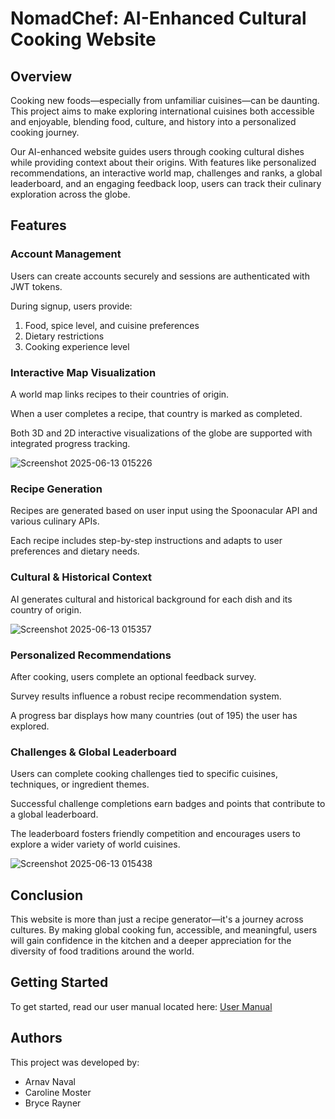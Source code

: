 # **NomadChef: AI-Enhanced Cultural Cooking Website**<br>

## **Overview**<br>
Cooking new foods—especially from unfamiliar cuisines—can be daunting. This project aims to make exploring international cuisines both accessible and enjoyable, blending food, culture, and history into a personalized cooking journey.

Our AI-enhanced website guides users through cooking cultural dishes while providing context about their origins. With features like personalized recommendations, an interactive world map, challenges and ranks, a global leaderboard, and an engaging feedback loop, users can track their culinary exploration across the globe.

## **Features**<br>

### **Account Management**<br>
Users can create accounts securely and sessions are authenticated with JWT tokens.

During signup, users provide:

1. Food, spice level, and cuisine preferences
2. Dietary restrictions
3. Cooking experience level

### **Interactive Map Visualization**<br>
A world map links recipes to their countries of origin.

When a user completes a recipe, that country is marked as completed.

Both 3D and 2D interactive visualizations of the globe are supported with integrated progress tracking.

![Screenshot 2025-06-13 015226](https://github.com/user-attachments/assets/40385e0f-2596-4ef5-9994-1c94bbcaa79a)


### **Recipe Generation**<br>
Recipes are generated based on user input using the Spoonacular API and various culinary APIs.

Each recipe includes step-by-step instructions and adapts to user preferences and dietary needs.

### **Cultural & Historical Context**<br>
AI generates cultural and historical background for each dish and its country of origin.

![Screenshot 2025-06-13 015357](https://github.com/user-attachments/assets/4e8cf81c-3314-49c9-842b-4b7c416f41c1)


### **Personalized Recommendations**<br>
After cooking, users complete an optional feedback survey.

Survey results influence a robust recipe recommendation system.

A progress bar displays how many countries (out of 195) the user has explored.

### **Challenges & Global Leaderboard**<br>
Users can complete cooking challenges tied to specific cuisines, techniques, or ingredient themes.

Successful challenge completions earn badges and points that contribute to a global leaderboard.

The leaderboard fosters friendly competition and encourages users to explore a wider variety of world cuisines.

![Screenshot 2025-06-13 015438](https://github.com/user-attachments/assets/29649c27-00ec-4f3f-8a61-bd8085e3cd4e)


## **Conclusion**<br>

This website is more than just a recipe generator—it's a journey across cultures. By making global cooking fun, accessible, and meaningful, users will gain confidence in the kitchen and a deeper appreciation for the diversity of food traditions around the world.

## **Getting Started**<br>

To get started, read our user manual located here: [User Manual](docs/USER-MANUAL.md)

## **Authors**<br>

This project was developed by:

- Arnav Naval
- Caroline Moster 
- Bryce Rayner
